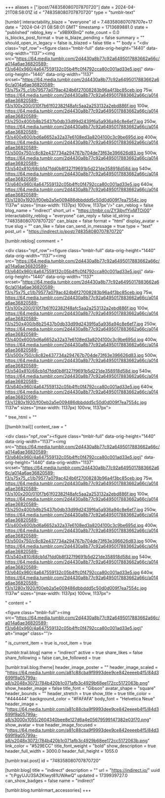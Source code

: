 +++
aliases = ["/post/748358080707870720"]
date = 2024-04-21T08:58:01Z
id = "748358080707870720"
type = "tumblr-text"

[tumblr]
interactability_blaze = "everyone"
id = 7.483580807078707e+17
date = "2024-04-21 08:58:01 GMT"
timestamp = 1713689881.0
state = "published"
reblog_key = "x9B9XBnQ"
note_count = 0.0
is_blocks_post_format = true
is_blaze_pending = false
summary = ""
should_open_in_legacy = false
is_blazed = false
title = ""
body = "<div class=\"npf_row\"><figure class=\"tmblr-full\" data-orig-height=\"1440\" data-orig-width=\"1137\"><img src=\"https://64.media.tumblr.com/2d4430a8b77c92a6495017883662a66c/a014a6ae36820589-f3/s640x960/4a647559132c05b4ffc0f4792cca80c001ad33e5.jpg\" data-orig-height=\"1440\" data-orig-width=\"1137\" srcset=\"https://64.media.tumblr.com/2d4430a8b77c92a6495017883662a66c/a014a6ae36820589-f3/s75x75_c1/b79577a079ac424b6f27008283b96a4f3bc85ceb.jpg 75w, https://64.media.tumblr.com/2d4430a8b77c92a6495017883662a66c/a014a6ae36820589-f3/s100x200/010f7b61f02382f48afc5aa2a253132a2ebd886f.jpg 100w, https://64.media.tumblr.com/2d4430a8b77c92a6495017883662a66c/a014a6ae36820589-f3/s250x400/b8b25437b0db33d99d2439f6a5a936a94c8e6ef7.jpg 250w, https://64.media.tumblr.com/2d4430a8b77c92a6495017883662a66c/a014a6ae36820589-f3/s400x600/bd6a6652a32a37e6108ed3a8204100c3c9be695d.jpg 400w, https://64.media.tumblr.com/2d4430a8b77c92a6495017883662a66c/a014a6ae36820589-f3/s500x750/c8c82e437734a294767b704de73f63e396626d83.jpg 500w, https://64.media.tumblr.com/2d4430a8b77c92a6495017883662a66c/a014a6ae36820589-f3/s540x810/68cb1d7fdd0b8f327f9691b5d221de358918d58d.jpg 540w, https://64.media.tumblr.com/2d4430a8b77c92a6495017883662a66c/a014a6ae36820589-f3/s640x960/4a647559132c05b4ffc0f4792cca80c001ad33e5.jpg 640w, https://64.media.tumblr.com/2d4430a8b77c92a6495017883662a66c/a014a6ae36820589-f3/s1280x1920/f00eb2a5e009486dbbddd5c50d0d009f7ea7554c.jpg 1137w\" sizes=\"(max-width: 1137px) 100vw, 1137px\"/></figure></div>"
can_reblog = false
blog_name = "indirect"
short_url = "https://tmblr.co/ZY3jbyfYixMTOi00"
interactability_reblog = "everyone"
can_reply = false
id_string = "748358080707870720"
can_blaze = false
format = "html"
display_avatar = true
slug = ""
can_like = false
can_send_in_message = true
type = "text"
post_url = "https://indirect.io/post/748358080707870720"

[tumblr.reblog]
comment = "<p><div class=\"npf_row\"><figure class=\"tmblr-full\" data-orig-height=\"1440\" data-orig-width=\"1137\"><img src=\"https://64.media.tumblr.com/2d4430a8b77c92a6495017883662a66c/a014a6ae36820589-f3/s640x960/4a647559132c05b4ffc0f4792cca80c001ad33e5.jpg\" data-orig-height=\"1440\" data-orig-width=\"1137\" srcset=\"https://64.media.tumblr.com/2d4430a8b77c92a6495017883662a66c/a014a6ae36820589-f3/s75x75_c1/b79577a079ac424b6f27008283b96a4f3bc85ceb.jpg 75w, https://64.media.tumblr.com/2d4430a8b77c92a6495017883662a66c/a014a6ae36820589-f3/s100x200/010f7b61f02382f48afc5aa2a253132a2ebd886f.jpg 100w, https://64.media.tumblr.com/2d4430a8b77c92a6495017883662a66c/a014a6ae36820589-f3/s250x400/b8b25437b0db33d99d2439f6a5a936a94c8e6ef7.jpg 250w, https://64.media.tumblr.com/2d4430a8b77c92a6495017883662a66c/a014a6ae36820589-f3/s400x600/bd6a6652a32a37e6108ed3a8204100c3c9be695d.jpg 400w, https://64.media.tumblr.com/2d4430a8b77c92a6495017883662a66c/a014a6ae36820589-f3/s500x750/c8c82e437734a294767b704de73f63e396626d83.jpg 500w, https://64.media.tumblr.com/2d4430a8b77c92a6495017883662a66c/a014a6ae36820589-f3/s540x810/68cb1d7fdd0b8f327f9691b5d221de358918d58d.jpg 540w, https://64.media.tumblr.com/2d4430a8b77c92a6495017883662a66c/a014a6ae36820589-f3/s640x960/4a647559132c05b4ffc0f4792cca80c001ad33e5.jpg 640w, https://64.media.tumblr.com/2d4430a8b77c92a6495017883662a66c/a014a6ae36820589-f3/s1280x1920/f00eb2a5e009486dbbddd5c50d0d009f7ea7554c.jpg 1137w\" sizes=\"(max-width: 1137px) 100vw, 1137px\"></figure></div></p>"
tree_html = ""

[[tumblr.trail]]
content_raw = "<p><div class=\"npf_row\"><figure class=\"tmblr-full\" data-orig-height=\"1440\" data-orig-width=\"1137\"><img src=\"https://64.media.tumblr.com/2d4430a8b77c92a6495017883662a66c/a014a6ae36820589-f3/s640x960/4a647559132c05b4ffc0f4792cca80c001ad33e5.jpg\" data-orig-height=\"1440\" data-orig-width=\"1137\" srcset=\"https://64.media.tumblr.com/2d4430a8b77c92a6495017883662a66c/a014a6ae36820589-f3/s75x75_c1/b79577a079ac424b6f27008283b96a4f3bc85ceb.jpg 75w, https://64.media.tumblr.com/2d4430a8b77c92a6495017883662a66c/a014a6ae36820589-f3/s100x200/010f7b61f02382f48afc5aa2a253132a2ebd886f.jpg 100w, https://64.media.tumblr.com/2d4430a8b77c92a6495017883662a66c/a014a6ae36820589-f3/s250x400/b8b25437b0db33d99d2439f6a5a936a94c8e6ef7.jpg 250w, https://64.media.tumblr.com/2d4430a8b77c92a6495017883662a66c/a014a6ae36820589-f3/s400x600/bd6a6652a32a37e6108ed3a8204100c3c9be695d.jpg 400w, https://64.media.tumblr.com/2d4430a8b77c92a6495017883662a66c/a014a6ae36820589-f3/s500x750/c8c82e437734a294767b704de73f63e396626d83.jpg 500w, https://64.media.tumblr.com/2d4430a8b77c92a6495017883662a66c/a014a6ae36820589-f3/s540x810/68cb1d7fdd0b8f327f9691b5d221de358918d58d.jpg 540w, https://64.media.tumblr.com/2d4430a8b77c92a6495017883662a66c/a014a6ae36820589-f3/s640x960/4a647559132c05b4ffc0f4792cca80c001ad33e5.jpg 640w, https://64.media.tumblr.com/2d4430a8b77c92a6495017883662a66c/a014a6ae36820589-f3/s1280x1920/f00eb2a5e009486dbbddd5c50d0d009f7ea7554c.jpg 1137w\" sizes=\"(max-width: 1137px) 100vw, 1137px\"></figure></div></p>"
content = "<p><figure class=\"tmblr-full\"><img src=\"https://64.media.tumblr.com/2d4430a8b77c92a6495017883662a66c/a014a6ae36820589-f3/s640x960/4a647559132c05b4ffc0f4792cca80c001ad33e5.jpg\" alt=\"image\" class=\"\"/></figure></p>"
is_current_item = true
is_root_item = true

[tumblr.trail.blog]
name = "indirect"
active = true
share_likes = false
share_following = false
can_be_followed = true

[tumblr.trail.blog.theme]
header_image_poster = ""
header_image_scaled = "https://64.media.tumblr.com/a81c88cba9f9993dee9ce842eeeeb4f5/84d3699f9a05799a-a8/s2048x3072/784b420b1c071afb3c4929b68ee172cc5172063b.png"
show_header_image = false
title_font = "Gibson"
avatar_shape = "square"
header_bounds = ""
header_stretch = true
show_title = true
title_color = "#444444"
background_color = "#FAFAFA"
body_font = "Helvetica Neue"
header_image = "https://64.media.tumblr.com/a81c88cba9f9993dee9ce842eeeeb4f5/84d3699f9a05799a-a8/s3000x1055/2604340bee8e127d6a4e05679599147382e03f70.png"
show_avatar = true
header_image_focused = "https://64.media.tumblr.com/a81c88cba9f9993dee9ce842eeeeb4f5/84d3699f9a05799a-a8/s2048x3072/784b420b1c071afb3c4929b68ee172cc5172063b.png"
link_color = "#529ECC"
title_font_weight = "bold"
show_description = true
header_full_width = 3000.0
header_full_height = 1055.0

[tumblr.trail.post]
id = "748358080707870720"

[tumblr.blog]
title = "indirect"
description = ""
url = "https://indirect.io/"
uuid = "t:PgyUJU3SA2Klwyt81UWAwQ"
updated = 1739939727.0
can_show_badges = false
name = "indirect"

[tumblr.blog.tumblrmart_accessories]
+++
